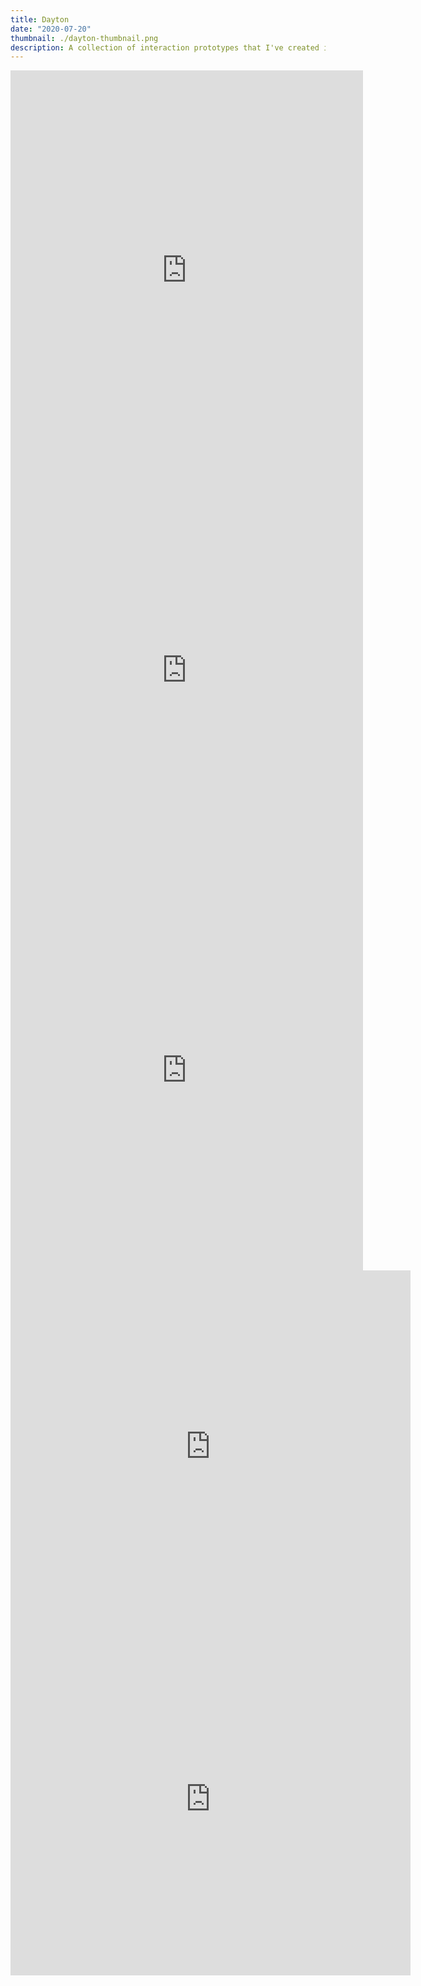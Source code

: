 ```yaml
---
title: Dayton
date: "2020-07-20"
thumbnail: ./dayton-thumbnail.png
description: A collection of interaction prototypes that I've created in my free time.
---
```


<iframe src="https://player.vimeo.com/video/396145458" width="564" height="640" frameborder="0" allow="autoplay; fullscreen" allowfullscreen></iframe>

<iframe src="https://player.vimeo.com/video/396148765" width="564" height="640" frameborder="0" allow="autoplay; fullscreen" allowfullscreen></iframe>

<iframe src="https://player.vimeo.com/video/396148759" width="564" height="640" frameborder="0" allow="autoplay; fullscreen" allowfullscreen></iframe>

<iframe src="https://player.vimeo.com/video/396148759" width="640" height="564" frameborder="0" allow="autoplay; fullscreen" allowfullscreen></iframe>

<iframe src="https://player.vimeo.com/video/355281077" width="640" height="564" frameborder="0" allow="autoplay; fullscreen" allowfullscreen></iframe>

